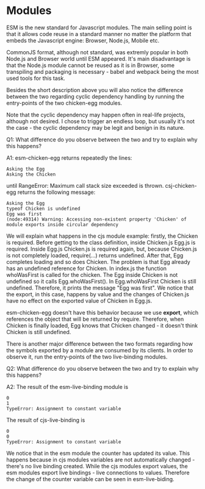 # Modules

ESM is the new standard for Javascript modules. The main selling point is that it allows code reuse in a standard manner no matter the platform that embeds the Javascript engine: Browser, Node.js, Mobile etc.

CommonJS format, although not standard, was extremly popular in both Node.js and Browser world until ESM appeared.
It's main disadvantage is that the Node.js module cannot be reused as it is in Browser, some transpiling and packaging is necessary - babel and webpack being the most used tools for this task.

Besides the short description above you will also notice the difference between the two regarding cyclic dependency handling by running the entry-points of the two chicken-egg modules.

Note that the cyclic dependency may happen often in real-life projects, although not desired. I chose to trigger an endless loop, but usually it's not the case - the cyclic dependency may be legit and benign in its nature.

Q1: What difference do you observe between the two and try to explain why this happens?

A1: esm-chicken-egg returns repeatedly the lines: 
```
Asking the Egg 
Asking the Chicken
```
until RangeError: Maximum call stack size exceeded is thrown.
csj-chicken-egg returns the following message:
```
Asking the Egg 
typeof Chicken is undefined 
Egg was first 
(node:49314) Warning: Accessing non-existent property 'Chicken' of module exports inside circular dependency
```
We will explain what happens in the cjs module example: firstly, the Chicken is required. Before getting to the class definition, inside Chicken.js Egg.js is required. Inside Egg.js Chicken.js is required again, but, because Chicken.js is not completely loaded, require(...) returns undefined. After that, Egg completes loading and so does Chicken. The problem is that Egg already has an undefined reference for Chicken.
In index.js the function whoWasFirst is called for the chicken. The Egg inside Chicken is not undefined so it calls Egg.whoWasFirst(). In Egg.whoWasFirst Chicken is still undefined. Therefore, it prints the message  "Egg was first".
We notice that the export, in this case, happens by value and the changes of Chicken.js have no effect on the exported value of Chicken in Egg.js.

esm-chicken-egg doesn't have this behavior because we use __export__, which references the object that will be returned by require. Therefore, when Chicken is finally loaded, Egg knows that Chicken changed - it doesn't think Chicken is still undefined.


There is another major difference between the two formats regarding how the symbols exported by a module are consumed by its clients. In order to observe it, run the entry-points of the two live-binding modules.

Q2: What difference do you observe between the two and try to explain why this happens?

A2: The result of the esm-live-binding module is
```
0
1
TypeError: Assignment to constant variable
```
The result of cjs-live-binding is 
```
0
0 
TypeError: Assignment to constant variable
```
We notice that in the esm module the counter has updated its value.
This happens because in cjs modules variables are not automatically changed - there's no live binding created. While the cjs modules export values, the esm modules export live bindings - live connections to values. Therefore the change of the counter variable can be seen in esm-live-biding.